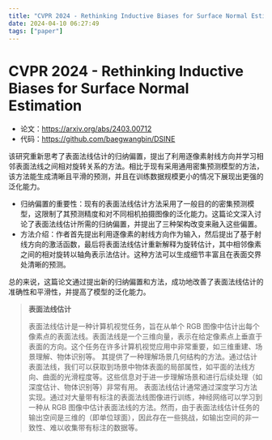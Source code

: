 ```yaml
---
title: "CVPR 2024 - Rethinking Inductive Biases for Surface Normal Estimation"
date: 2024-04-10 06:27:49
tags: ["paper"]
---
```



<!--more-->

# CVPR 2024 - Rethinking Inductive Biases for Surface Normal Estimation

* 论文：<https://arxiv.org/abs/2403.00712>
* 代码：<https://github.com/baegwangbin/DSINE>

该研究重新思考了表面法线估计的归纳偏置，提出了利用逐像素射线方向并学习相邻表面法线之间相对旋转关系的方法。相比于现有采用通用密集预测模型的方法，该方法能生成清晰且平滑的预测，并且在训练数据规模更小的情况下展现出更强的泛化能力。

* 归纳偏置的重要性：现有的表面法线估计方法采用了一般目的的密集预测模型，这限制了其预测精度和对不同相机拍摄图像的泛化能力。这篇论文深入讨论了表面法线估计所需的归纳偏置，并提出了三种架构改变来融入这些偏置。
* 方法介绍：作者首先提出利用逐像素的射线方向作为输入，然后提出了基于射线方向的激活函数，最后将表面法线估计重新解释为旋转估计，其中相邻像素之间的相对旋转以轴角表示法估计。这种方法可以生成细节丰富且在表面交界处清晰的预测。

总的来说，这篇论文通过提出新的归纳偏置和方法，成功地改善了表面法线估计的准确性和平滑性，并提高了模型的泛化能力。

> **表面法线估计**
>
> 表面法线估计是一种计算机视觉任务，旨在从单个 RGB 图像中估计出每个像素点的表面法线。表面法线是一个三维向量，表示在给定像素点上垂直于表面的方向。这个任务在许多计算机视觉应用中非常重要，如三维重建、场景理解、物体识别等。
> 其提供了一种理解场景几何结构的方法。通过估计表面法线，我们可以获取到场景中物体表面的局部属性，如平面的法线方向、曲面的光滑程度等。这些信息对于进一步理解场景和进行后续处理（如深度估计、物体识别等）非常有用。
> 表面法线估计通常通过深度学习方法实现。通过对大量带有标注的表面法线图像进行训练，神经网络可以学习到一种从 RGB 图像中估计表面法线的方法。然而，由于表面法线估计任务的输出空间是三维的（即单位球面），因此存在一些挑战，如输出空间的非一致性、难以收集带有标注的数据等。